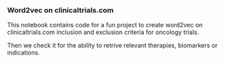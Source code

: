 ### Word2vec on clinicaltrials.com

This notebook contains code for a fun project to create word2vec on clinicaltrials.com inclusion and exclusion criteria for oncology trials.

Then we check it for the ability to retrive relevant therapies, biomarkers or indications.
